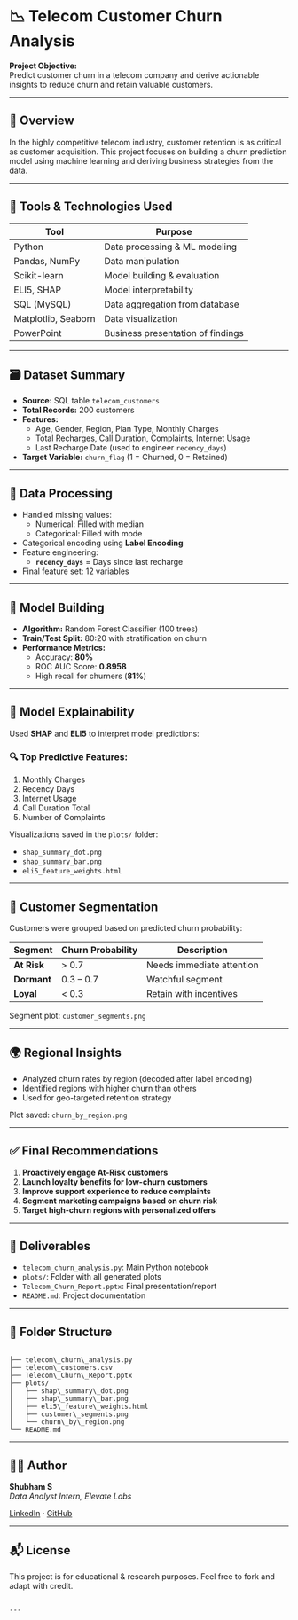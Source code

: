 # 📉 Telecom Customer Churn Analysis

**Project Objective:**  
Predict customer churn in a telecom company and derive actionable insights to reduce churn and retain valuable customers.

---

## 📌 Overview

In the highly competitive telecom industry, customer retention is as critical as customer acquisition. This project focuses on building a churn prediction model using machine learning and deriving business strategies from the data.

---

## 🧰 Tools & Technologies Used

| Tool            | Purpose                             |
|-----------------|-------------------------------------|
| Python          | Data processing & ML modeling       |
| Pandas, NumPy   | Data manipulation                   |
| Scikit-learn    | Model building & evaluation         |
| ELI5, SHAP      | Model interpretability              |
| SQL (MySQL)     | Data aggregation from database      |
| Matplotlib, Seaborn | Data visualization              |
| PowerPoint      | Business presentation of findings   |

---

## 🗃️ Dataset Summary

- **Source:** SQL table `telecom_customers`  
- **Total Records:** 200 customers  
- **Features:**  
  - Age, Gender, Region, Plan Type, Monthly Charges  
  - Total Recharges, Call Duration, Complaints, Internet Usage  
  - Last Recharge Date (used to engineer `recency_days`)  
- **Target Variable:** `churn_flag` (1 = Churned, 0 = Retained)

---

## 🔧 Data Processing

- Handled missing values:
  - Numerical: Filled with median
  - Categorical: Filled with mode
- Categorical encoding using **Label Encoding**
- Feature engineering:
  - **`recency_days`** = Days since last recharge
- Final feature set: 12 variables

---

## 🤖 Model Building

- **Algorithm:** Random Forest Classifier (100 trees)
- **Train/Test Split:** 80:20 with stratification on churn
- **Performance Metrics:**
  - Accuracy: **80%**
  - ROC AUC Score: **0.8958**
  - High recall for churners (**81%**)

---

## 🧠 Model Explainability

Used **SHAP** and **ELI5** to interpret model predictions:

### 🔍 Top Predictive Features:
1. Monthly Charges
2. Recency Days
3. Internet Usage
4. Call Duration Total
5. Number of Complaints

Visualizations saved in the `plots/` folder:
- `shap_summary_dot.png`
- `shap_summary_bar.png`
- `eli5_feature_weights.html`

---

## 👥 Customer Segmentation

Customers were grouped based on predicted churn probability:

| Segment    | Churn Probability     | Description                |
|------------|------------------------|----------------------------|
| **At Risk**  | > 0.7                 | Needs immediate attention  |
| **Dormant**  | 0.3 – 0.7             | Watchful segment           |
| **Loyal**    | < 0.3                 | Retain with incentives     |

Segment plot: `customer_segments.png`

---

## 🌍 Regional Insights

- Analyzed churn rates by region (decoded after label encoding)
- Identified regions with higher churn than others
- Used for geo-targeted retention strategy

Plot saved: `churn_by_region.png`

---

## ✅ Final Recommendations

1. **Proactively engage At-Risk customers**
2. **Launch loyalty benefits for low-churn customers**
3. **Improve support experience to reduce complaints**
4. **Segment marketing campaigns based on churn risk**
5. **Target high-churn regions with personalized offers**

---

## 📄 Deliverables

- `telecom_churn_analysis.py`: Main Python notebook
- `plots/`: Folder with all generated plots
- `Telecom_Churn_Report.pptx`: Final presentation/report
- `README.md`: Project documentation

---

## 📁 Folder Structure

```

├── telecom\_churn\_analysis.py
├── telecom\_customers.csv
├── Telecom\_Churn\_Report.pptx
├── plots/
│   ├── shap\_summary\_dot.png
│   ├── shap\_summary\_bar.png
│   ├── eli5\_feature\_weights.html
│   ├── customer\_segments.png
│   └── churn\_by\_region.png
└── README.md

```

---

## 👨‍💻 Author

**Shubham S**  
_Data Analyst Intern, Elevate Labs_

[LinkedIn](#) · [GitHub](#)

---

## 📬 License

This project is for educational & research purposes. Feel free to fork and adapt with credit.

```

---



